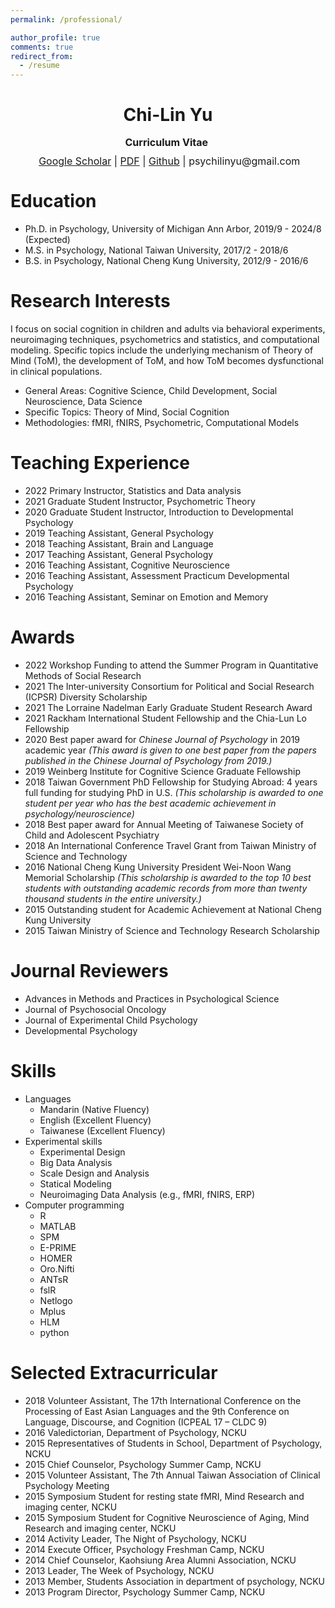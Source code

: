 ```yaml
---
permalink: /professional/

author_profile: true
comments: true
redirect_from:
  - /resume
---
```



<h1 class="western" align="center"><b>Chi-Lin Yu</b></h1>
<p style="line-height: 1;" align="center"><span style="font-size: medium;"><b>Curriculum Vitae</b> </span></p>
<p style="line-height: 1;" align="center"><span style="font-size: medium;"> <a href="https://scholar.google.com.tw/citations?user=56kSGMMAAAAJ&hl=en&oi=sra">Google Scholar</a> | <a href="https://github.com/PsyChiLin/CV/blob/master/Chi_Lin%20Yu_CV_20221201.pdf">PDF</a> | <a href="https://github.com/PsyChiLin">Github</a> | <a>psychilinyu@gmail.com</a></span></p>


Education
======
* Ph.D. in Psychology, University of Michigan Ann Arbor, 2019/9 - 2024/8 (Expected)
* M.S. in Psychology, National Taiwan University, 2017/2 - 2018/6
* B.S. in Psychology, National Cheng Kung University, 2012/9 - 2016/6

Research Interests
======
I focus on social cognition in children and adults via behavioral experiments, neuroimaging techniques, psychometrics and statistics, and computational modeling. Specific topics include the underlying mechanism of Theory of Mind (ToM), the development of ToM, and how ToM becomes dysfunctional in clinical populations.
- General Areas: Cognitive Science, Child Development, Social Neuroscience, Data Science
- Specific Topics: Theory of Mind, Social Cognition
- Methodologies: fMRI, fNIRS, Psychometric, Computational Models

Teaching Experience
======
- 2022 Primary Instructor, Statistics and Data analysis
- 2021 Graduate Student Instructor, Psychometric Theory
- 2020 Graduate Student Instructor, Introduction to Developmental Psychology
- 2019 Teaching Assistant, General Psychology
- 2018 Teaching Assistant, Brain and Language
- 2017 Teaching Assistant, General Psychology
- 2016 Teaching Assistant, Cognitive Neuroscience
- 2016 Teaching Assistant, Assessment Practicum Developmental Psychology
- 2016 Teaching Assistant, Seminar on Emotion and Memory

Awards
======
- 2022 Workshop Funding to attend the Summer Program in Quantitative Methods of Social Research 
- 2021 The Inter-university Consortium for Political and Social Research (ICPSR) Diversity Scholarship
- 2021 The Lorraine Nadelman Early Graduate Student Research Award 
- 2021 Rackham International Student Fellowship and the Chia-Lun Lo Fellowship
- 2020 Best paper award for *Chinese Journal of Psychology* in 2019 academic year *(This award is given to one best paper from the papers published in the Chinese Journal of Psychology from 2019.)*
- 2019 Weinberg Institute for Cognitive Science Graduate Fellowship
- 2018 Taiwan Government PhD Fellowship for Studying Abroad: 4 years full funding for studying PhD in U.S. *(This scholarship is awarded to one student per year who has the best academic achievement in psychology/neuroscience)*
- 2018 Best paper award for Annual Meeting of Taiwanese Society of Child and Adolescent Psychiatry
- 2018 An International Conference Travel Grant from Taiwan Ministry of Science and Technology 
- 2016 National Cheng Kung University President Wei-Noon Wang Memorial Scholarship *(This scholarship is awarded to the top 10 best students with outstanding academic records from more than twenty thousand students in the entire university.)*
- 2015 Outstanding student for Academic Achievement at National Cheng Kung University
- 2015 Taiwan Ministry of Science and Technology Research Scholarship

Journal Reviewers
======
- Advances in Methods and Practices in Psychological Science
- Journal of Psychosocial Oncology
- Journal of Experimental Child Psychology
- Developmental Psychology

Skills
======
- Languages
    - Mandarin (Native Fluency)
    - English (Excellent Fluency)
    - Taiwanese (Excellent Fluency)
- Experimental skills
    - Experimental Design
    - Big Data Analysis
    - Scale Design and Analysis
    - Statical Modeling
    - Neuroimaging Data Analysis (e.g., fMRI, fNIRS, ERP)
- Computer programming
    - R
    - MATLAB
    - SPM
    - E-PRIME
    - HOMER
    - Oro.Nifti
    - ANTsR
    - fslR
    - Netlogo
    - Mplus
    - HLM
    - python
    
Selected Extracurricular
=====
- 2018 Volunteer Assistant, The 17th International Conference on the Processing of East Asian Languages and the 9th Conference on Language, Discourse, and Cognition (ICPEAL 17 – CLDC 9)
- 2016 Valedictorian, Department of Psychology, NCKU
- 2015 Representatives of Students in School, Department of Psychology, NCKU
- 2015 Chief Counselor, Psychology Summer Camp, NCKU
- 2015 Volunteer Assistant, The 7th Annual Taiwan Association of Clinical Psychology Meeting
- 2015 Symposium Student for resting state fMRI, Mind Research and imaging center, NCKU
- 2015 Symposium Student for Cognitive Neuroscience of Aging, Mind Research and imaging center,
NCKU
- 2014 Activity Leader, The Night of Psychology, NCKU
- 2014 Execute Officer, Psychology Freshman Camp, NCKU
- 2014 Chief Counselor, Kaohsiung Area Alumni Association, NCKU
- 2013 Leader, The Week of Psychology, NCKU
- 2013 Member, Students Association in department of psychology, NCKU 
- 2013 Program Director, Psychology Summer Camp, NCKU
